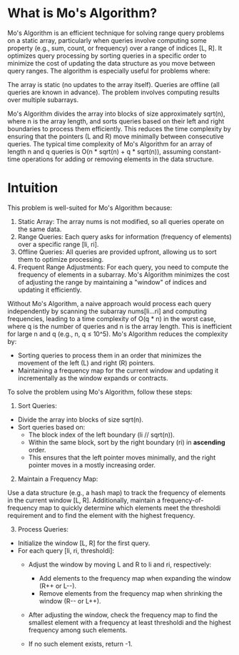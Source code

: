 # What is Mo's Algorithm?

Mo's Algorithm is an efficient technique for solving range query problems on a static array, particularly when queries involve computing some property (e.g., sum, count, or frequency) over a range of indices [L, R]. It optimizes query processing by sorting queries in a specific order to minimize the cost of updating the data structure as you move between query ranges. The algorithm is especially useful for problems where:

The array is static (no updates to the array itself).
Queries are offline (all queries are known in advance).
The problem involves computing results over multiple subarrays.

Mo's Algorithm divides the array into blocks of size approximately sqrt(n), where n is the array length, and sorts queries based on their left and right boundaries to process them efficiently. This reduces the time complexity by ensuring that the pointers (L and R) move minimally between consecutive queries.
The typical time complexity of Mo's Algorithm for an array of length n and q queries is O(n * sqrt(n) + q * sqrt(n)), assuming constant-time operations for adding or removing elements in the data structure.

# Intuition

This problem is well-suited for Mo's Algorithm because:

1. Static Array: The array nums is not modified, so all queries operate on the same data.
2. Range Queries: Each query asks for information (frequency of elements) over a specific range [li, ri].
3. Offline Queries: All queries are provided upfront, allowing us to sort them to optimize processing.
4. Frequent Range Adjustments: For each query, you need to compute the frequency of elements in a subarray. Mo's Algorithm minimizes the cost of adjusting the range by maintaining a "window" of indices and updating it efficiently.

Without Mo's Algorithm, a naive approach would process each query independently by scanning the subarray nums[li...ri] and computing frequencies, leading to a time complexity of O(q * n) in the worst case, where q is the number of queries and n is the array length. This is inefficient for large n and q (e.g., n, q ≤ 10^5).
Mo's Algorithm reduces the complexity by:

- Sorting queries to process them in an order that minimizes the movement of the left (L) and right (R) pointers.
- Maintaining a frequency map for the current window and updating it incrementally as the window expands or contracts.



To solve the problem using Mo's Algorithm, follow these steps:

1. Sort Queries:

- Divide the array into blocks of size sqrt(n).
- Sort queries based on:
    - The block index of the left boundary (li // sqrt(n)).
    - Within the same block, sort by the right boundary (ri) in **ascending** order.
    - This ensures that the left pointer moves minimally, and the right pointer moves in a mostly increasing order.




2. Maintain a Frequency Map:

Use a data structure (e.g., a hash map) to track the frequency of elements in the current window [L, R].
Additionally, maintain a frequency-of-frequency map to quickly determine which elements meet the thresholdi requirement and to find the element with the highest frequency.

3. Process Queries:

- Initialize the window [L, R] for the first query.
- For each query [li, ri, thresholdi]:
    - Adjust the window by moving L and R to li and ri, respectively:
        - Add elements to the frequency map when expanding the window (R++ or L--).
        - Remove elements from the frequency map when shrinking the window (R-- or L++).


    - After adjusting the window, check the frequency map to find the smallest element with a frequency at least thresholdi and the highest frequency among such elements.
    - If no such element exists, return -1.